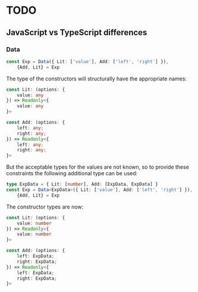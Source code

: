 # TODO

## JavaScript vs TypeScript differences

### Data

```ts
const Exp = Data({ Lit: ['value'], Add: ['left', 'right'] }),
    {Add, Lit} = Exp
```

The type of the constructors will structurally have the appropriate names:

```ts
const Lit: (options: {
    value: any
}) => Readonly<{
    value: any
}>

const Add: (options: {
    left: any;
    right: any;
}) => Readonly<{
    left: any;
    right: any;
}>
```

But the acceptable types for the values are not known, so to provide these constraints the following additional
type can be used:

```ts
type ExpData = { Lit: [number], Add: [ExpData, ExpData] }
const Exp = Data<ExpData>({ Lit: ['value'], Add: ['left', 'right'] }),
    {Add, Lit} = Exp
```

The constructor types are now:

```ts
const Lit: (options: {
    value: number
}) => Readonly<{
    value: number
}>

const Add: (options: {
    left: ExpData;
    right: ExpData;
}) => Readonly<{
    left: ExpData;
    right: ExpData;
}>
```
